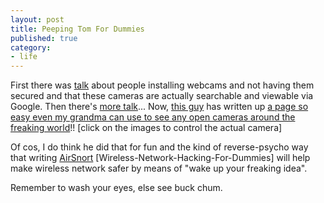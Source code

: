 ```yaml
---
layout: post
title: Peeping Tom For Dummies
published: true
category:
- life
---
```

First there was [talk](http://www.boingboing.net/2005/01/04/googling_unsecured_w.html) about people installing webcams and not having them secured and that these cameras are actually searchable and viewable via Google. Then there's [more talk](http://www.boingboing.net/2005/01/05/more_googleable_unse.html)... Now, [this guy](http://ming.tv/flemming2.php/__show_article/_a000010-001449.htm) has written up [a page so easy even my grandma can use to see any open cameras around the freaking world](http://www.opentopia.com/hiddencam.php)!! [click on the images to control the actual camera]  
  
Of cos, I do think he did that for fun and the kind of reverse-psycho way that writing [AirSnort](http://airsnort.shmoo.com/) [Wireless-Network-Hacking-For-Dummies] will help make wireless network safer by means of "wake up your freaking idea".  
  
Remember to wash your eyes, else see buck chum.

